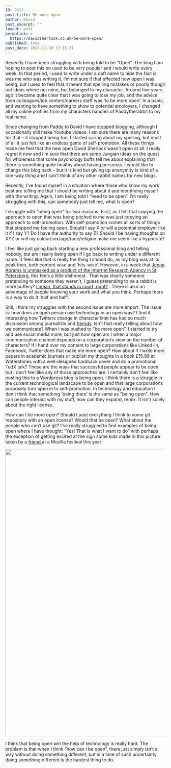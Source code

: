 ```yaml
---
ID: 2627
post_title: Be more open
author: David
post_excerpt: ""
layout: post
permalink: >
  https://davidsherlock.co.uk/be-more-open/
published: true
post_date: 2017-11-10 17:15:31
---
```

Recently I have been struggling with being told to be “Open”. The blog I am hoping to post this on used to be very popular and I would write every week. In that period, I used to write under a daft name to hide the fact is was me who was writing it, I’m not sure if that effected how open I was being, but I used to feel that it meant that spelling mistakes or poorly though out ideas where not mine, but belonged to my character. Around five years ago it became quite clear that I was going to lose my job, and the advice from colleagues/job centers/careers staff was ‘to be more open’. In a panic, and wanting to have something to show to potential employers, I changed all my online profiles from my characters handles of Paddytherabbit to my real name.

Since changing from Paddy to David I have stopped blogging, although I occasionally still make Youtube videos. I am sure there are many reasons for that – it stopped being fun, I started caring about my spelling, but most of all it just felt like an endless game of self-promotion. All these things made me feel that the new open David Sherlock wasn’t open at all. I really regret it now and I’m sure that there are some Jungian ideas on the quest for wholeness that some psychology buffs tell me about explaining that there is something quite healthy about having personas. I would like to change this blog back – but it is kind but giving up anonymity is kind of a one-way thing and I can’t think of any other rabbit names for new blogs.

Recently, I’ve found myself in a situation where those who know my work best are telling me that I should be writing about it and identifying myself with the writing. Again, I am being told I “need to be open”. I’m really struggling with this, can somebody just tell me, what is open?

I struggle with "being open" for two reasons. First, as I felt that copying the approach to open that was being pitched to me was just copying an approach to self-promotion. With self-promotion comes all sorts of things that stopped me feeling open. Should I say X or will a potential employer like it if I say Y? Do I have the authority to say Z? Should I be having thoughts on XYZ or will my colour/sex/age/race/religion make me seem like a hypocrite?

I feel like just going back starting a new professional blog and telling nobody, but am I really being open if I go back to writing under a different name. It feels like that is really the thing I should do, as my blog was at its peak then, both content wise and ‘hits-wise’. However, in a week that <a href="https://www.theguardian.com/technology/shortcuts/2017/nov/03/jenna-abrams-the-trump-loving-twitter-star-who-never-really-existed">Jenna Abrams is unmasked as a product of the Internet Research Agency in St Petersberg</a>, this feels a little dishonest.  That was clearly someone pretending to someone they weren’t, I guess pretending to be a rabbit is more puffery? <a href="https://www.highsnobiety.com/2017/07/11/hulk-hogan-documentary/">I mean, that stands in court, right?</a> . There is also an advantage of people knowing your work and what you think. Perhaps there is a way to do it 'half and half'.

Still, I think my struggles with the second issue are more import. The issue is: how does an open person use technology in an open way? I find it interesting how Twitters change in character limit has had so much discussion among journalists and <a href="https://howsheilaseesit.blog/2017/11/09/the-long-and-short-of-it/">friends</a>. Isn't that really telling about how we communicate? When I was pushed to “be more open”, I started to try and use social media more, but just how open am I when a major communication channel depends on a corporation’s view on the number of characters? If I hand over my content to large corporations like Linked-In, Facebook, Twitter does that make me more open? How about if I write more papers in academic journals or publish my thoughts in a book £15.99 at Waterstones with a well-designed hardback cover and do a promotional TedX talk? These are the ways that successful people appear to be open but I don’t feel like any of those approaches are. I certainly don’t feel like posting this to a Wordpress blog is being open. I think there is a struggle in the current technological landscape to be open and that large corporations purposely turn open in to self-promotion. In technology and education I don’t think that something ‘being there’ is the same as "being open". How can people interact with my stuff, how can they expand, remix. It isn't solely about the right license.

How can I be more open? Should I post everything I think to some git repository with an open license? Would that be open? What about the people who can’t use git? I’ve really struggled to find examples of being open where I have thought: “Yes! That is what I want to do” with perhaps the exception of getting excited at the sign some kids made in this picture taken by a <a href="http://dailyimprovisation.blogspot.co.uk/2017/10/mozfest-technology-coolness.html">friend </a>at a Mozilla festival this year:

<img class="alignnone" src="https://4.bp.blogspot.com/-dA4VMe_MDN0/WfcYGoS8pUI/AAAAAAAACJo/cMdbGyP0EjY2cdDvM3_qKEfIeC3ZWkXSwCEwYBhgL/s1600/WP_20171028_13_11_24_Pro.jpg" width="1600" height="901" />

I think that being open wih the help of technology is really hard. The problem is that when I think “how can I be open”, there just simply isn’t a way without doing something different, but in a time of such uncertainty doing something different is the hardest thing to do.